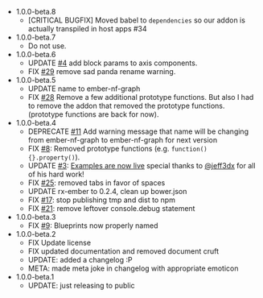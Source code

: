 - 1.0.0-beta.8
  - [CRITICAL BUGFIX] Moved babel to `dependencies` so our addon is actually transpiled in host apps #34
- 1.0.0-beta.7
  - Do not use.
- 1.0.0-beta.6
  - UPDATE [#4](//github.com/Netflix/ember-nf-graph/issues/4) add block params to axis components.
  - FIX [#29](//github.com/netflix/ember-nf-graph/issues/29) remove sad panda rename warning.
- 1.0.0-beta.5
  - UPDATE name to ember-nf-graph
  - FIX [#28](//github.com/netflix/ember-nf-graph/issues/28) Remove a few additional prototype functions. But also I had to 
    remove the addon that removed the prototype functions. (prototype functions are back for now).
- 1.0.0-beta.4
  - DEPRECATE [#11](//github.com/netflix/ember-nf-graph/issues/11) Add warning message that name will be changing from ember-nf-graph 
    to ember-nf-graph for next version
  - FIX [#8](//github.com/netflix/ember-nf-graph/issues/8): Removed prototype functions (e.g. `function() {}.property()`).
  - UPDATE [#3](//github.com/netflix/ember-nf-graph/issues/3): [Examples are now live](//netflix.github.io/ember-nf-graph-examples/dist) special thanks to [@jeff3dx](//github.com/jeff3dx) 
    for all of his hard work!
  - FIX [#25](//github.com/netflix/ember-nf-graph/issues/25): removed tabs in favor of spaces
  - UPDATE rx-ember to 0.2.4, clean up bower.json
  - FIX [#17](//github.com/netflix/ember-nf-graph/pull/17): stop publishing tmp and dist to npm
  - FIX [#21](//github.com/netflix/ember-nf-graph/issues/21): remove leftover console.debug statement
- 1.0.0-beta.3
  - FIX [#9](//github.com/netflix/ember-nf-graph/issues/9): Blueprints now properly named
- 1.0.0-beta.2
  - FIX Update license
  - FIX updated documentation and removed document cruft
  - UPDATE: added a changelog :P
  - META: made meta joke in changelog with appropriate emoticon
- 1.0.0-beta.1
  - UPDATE: just releasing to public
